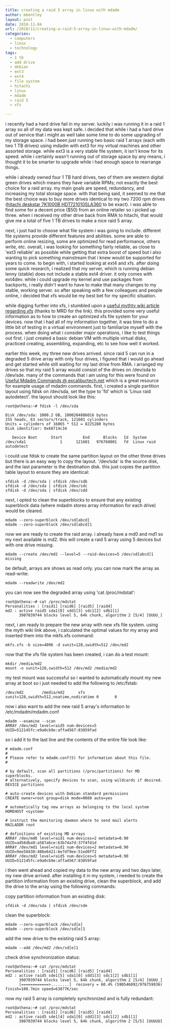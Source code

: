 ```yaml
---
title: creating a raid 5 array in linux with mdadm
author: mbentley
layout: post
date: 2010-11-04
url: /2010/11/creating-a-raid-5-array-in-linux-with-mdadm/
categories:
  - computers
  - linux
  - technology
tags:
  - 1 tb
  - add drive
  - debian
  - ext3
  - ext4
  - file system
  - hitachi
  - linux
  - mdadm
  - raid 5
  - xfs

---
```

i recently had a hard drive fail in my server. luckily i was running it in a raid 1 array so all of my data was kept safe. i decided that while i had a hard drive out of service that i might as well take some time to do some upgrading of my storage space. i had been just running two basic raid 1 arrays (each with two 1 TB drives) using mdadm with ext3 for my virtual machines and other assorted storage. while ext3 is a very stable file system, it isn't know for its speed. while i certainly wasn't running out of storage space by any means, i thought it to be smarter to upgrade while i had enough space to rearrange things.

while i already owned four 1 TB hard drives, two of them are western digital green drives which means they have variable RPMs; not exactly the best choice for a raid array. my main goals are speed, redundancy, and increasing my total storage space. with that being said, it seemed to me that the best choice was to buy more drives identical to my two 7200 rpm drives ([hitachi deskstar 7K1000B HDT721010SLA360][1] to be exact). i was able to find some for a decent price ($50) from an online retailer so i picked up three. when i received my other drive back from RMA to hitachi, that would give me a total of five 1 TB drives to make a nice raid 5 array.

next, i just had to choose what file system i was going to include. different file systems provide different features and abilities. some are able to perform online resizing, some are optimized for read performance, others write, etc. overall, i was looking for something fairly reliable, as close to 'ext3 reliable' as possible while getting that extra boost of speed but i also wanting to pick something mainstream that i knew would be supported for years to come. to begin with, i started looking at ext4 and xfs. after doing some quick research, i realized that my server, which is running debian lenny (stable) does not include a stable ext4 driver. it only comes with ext4dev. while i could upgrade my kernel and use packages from backports, i really didn't want to have to make that many changes to my stable, working server. so after speaking with a few colleagues and people online, i decided that xfs would be my best bet for my specific situation.

while digging further into xfs, i stumbled upon a [useful mythtv wiki article regarding xfs][2] (thanks to MRD for the link). this provided some very useful information as to how to create an optimized xfs file system for your devices. now that i had all of my information together, it was time to do a little bit of testing in a virtual environment just to familiarize myself with the process. when doing what i consider major operations, i like to test things out first. i just created a basic debian VM with multiple virtual disks, practiced creating, assembling, expanding, etc to see how well it worked.

earlier this week, my three new drives arrived. since raid 5 can run in a degraded 5 drive array with only four drives, i figured that i would go ahead and get started while still waiting for my last drive from RMA. i arranged my drives so that my raid 5 array would consist of the drives on /dev/sda to /dev/sde. many of the commands that i am using for this were found on [Useful Mdadm Commands @ excaliburtech.net][3] which is a great resource for example usage of mdadm commands. first, i created a single partition layout using fdisk on /dev/sda, set the type to 'fd' which is 'Linux raid autodetect'. the layout should look like this:
```
root@athena:~# fdisk -l /dev/sda

Disk /dev/sda: 1000.2 GB, 1000204886016 bytes
255 heads, 63 sectors/track, 121601 cylinders
Units = cylinders of 16065 * 512 = 8225280 bytes
Disk identifier: 0x68714c34

   Device Boot      Start         End      Blocks   Id  System
/dev/sda1               1      121601   976760001   fd  Linux raid autodetect
```

i could use fdisk to create the same partition layout on the other three drives but there is an easy way to copy the layout. '/dev/sda' is the source disk, and the last parameter is the destination disk. this just copies the partition table layout to ensure they are identical:
```
sfdisk -d /dev/sda | sfdisk /dev/sdb
sfdisk -d /dev/sda | sfdisk /dev/sdc
sfdisk -d /dev/sda | sfdisk /dev/sdd
```

next, i opted to clean the superblocks to ensure that any existing superblock data (where mdadm stores array information for each drive) would be cleared.
```
mdadm --zero-superblock /dev/sd[abcd]
mdadm --zero-superblock /dev/sd[abcd]1
```

now we are ready to create the raid array. i already have a md0 and md1 so my next available is md2. this will create a raid 5 array using 5 devices but with one drive missing.
```
mdadm --create /dev/md2 --level=5 --raid-devices=5 /dev/sd[abcd]1 missing
```

be default, arrays are shows as read only. you can now mark the array as read-write:
```
mdadm --readwrite /dev/md2
```

you can now see the degraded array using 'cat /proc/mdstat':
```
root@athena:~# cat /proc/mdstat
Personalities : [raid1] [raid6] [raid5] [raid4]
md2 : active raid5 sda1[0] sdd1[3] sdc1[2] sdb1[1]
      3907039744 blocks level 5, 64k chunk, algorithm 2 [5/4] [UUUU_]
```

next, i am ready to prepare the new array with new xfs file system. using the myth wiki link above, i calculated the optimal values for my array and inserted them into the mkfs.xfs command:
```
mkfs.xfs -b size=4096 -d sunit=128,swidth=512 /dev/md2
```

now that the xfs file system has been created, i can do a test mount:
```
mkdir /media/md2
mount -o sunit=128,swidth=512 /dev/md2 /media/md2
```

my test mount was successful so i wanted to automatically mount my new array at boot so i just needed to add the following to /etc/fstab:
```
/dev/md2        /media/md2      xfs             sunit=128,swidth=512,noatime,nodiratime 0       0
```

now i also want to add the new raid 5 array's information to /etc/mdadm/mdadm.conf
```
mdadm --examine --scan
ARRAY /dev/md2 level=raid5 num-devices=5 UUID=512145fc:e9a0cb9e:affa4567:83059fad
```

so i add it to the last line and the contents of the entire file look like:
```
# mdadm.conf
#
# Please refer to mdadm.conf(5) for information about this file.
#

# by default, scan all partitions (/proc/partitions) for MD superblocks.
# alternatively, specify devices to scan, using wildcards if desired.
DEVICE partitions

# auto-create devices with Debian standard permissions
CREATE owner=root group=disk mode=0660 auto=yes

# automatically tag new arrays as belonging to the local system
HOMEHOST <system>

# instruct the monitoring daemon where to send mail alerts
MAILADDR root

# definitions of existing MD arrays
ARRAY /dev/md0 level=raid1 num-devices=2 metadata=0.90 UUID=ad56dba9:a587a6ce:63b74a7d:37f4f41d
ARRAY /dev/md1 level=raid1 num-devices=2 metadata=0.90 UUID=9ee58430:486e6421:6e7df9ee:51ed0ff2
ARRAY /dev/md2 level=raid5 num-devices=5 metadata=0.90 UUID=512145fc:e9a0cb9e:affa4567:83059fad
```

i then went ahead and copied my data to the new array and two days later, my new drive arrived. after installing it in my system, i needed to create the partition information from an existing drive, clean the superblock, and add the drive to the array using the following commands:

copy partition information from an existing disk:
```
sfdisk -d /dev/sda | sfdisk /dev/sde
```

clean the superblock:
```
mdadm --zero-superblock /dev/sd[e]
mdadm --zero-superblock /dev/sd[e]1
```

add the new drive to the existing raid 5 array:
```
mdadm --add /dev/md2 /dev/sd[e]1
```

check drive synchronization status:
```
root@athena:~# cat /proc/mdstat
Personalities : [raid1] [raid6] [raid5] [raid4]
md2 : active raid5 sde1[5] sda1[0] sdd1[3] sdc1[2] sdb1[1]
      3907039744 blocks level 5, 64k chunk, algorithm 2 [5/4] [UUUU_]
      [============>........]  recovery = 60.4% (590546092/976759936) finish=100.7min speed=63877K/sec
```

now my raid 5 array is completely synchronized and is fully redundant:
```
root@athena:~# cat /proc/mdstat
Personalities : [raid1] [raid6] [raid5] [raid4]
md2 : active raid5 sde1[4] sda1[0] sdd1[3] sdc1[2] sdb1[1]
      3907039744 blocks level 5, 64k chunk, algorithm 2 [5/5] [UUUUU]
```

 [1]: http://www.tomshardware.com/reviews/hitachi-western-digital-terabyte,2017-2.html
 [2]: http://www.mythtv.org/wiki/Optimizing_Performance#Optimizing_XFS_on_RAID_Arrays
 [3]: http://www.excaliburtech.net/archives/19
